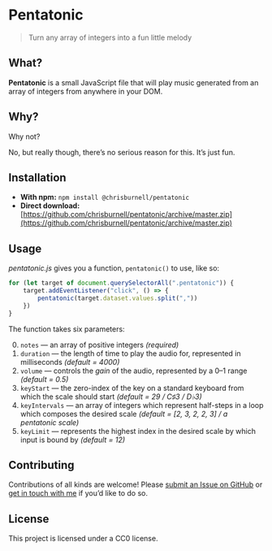 # Pentatonic

> Turn any array of integers into a fun little melody

## What?

**Pentatonic** is a small JavaScript file that will play music generated from an array of integers from anywhere in your DOM.

## Why?

Why not?

No, but really though, there’s no serious reason for this. It’s just fun.

## Installation

-   **With npm:** `npm install @chrisburnell/pentatonic`
-   **Direct download:** [https://github.com/chrisburnell/pentatonic/archive/master.zip](https://github.com/chrisburnell/pentatonic/archive/master.zip)

## Usage

_pentatonic.js_ gives you a function, `pentatonic()` to use, like so:

```js
for (let target of document.querySelectorAll(".pentatonic")) {
    target.addEventListener("click", () => {
        pentatonic(target.dataset.values.split(","))
    })
}
```

The function takes six parameters:

0. `notes` — an array of positive integers _(required)_
1. `duration` — the length of time to play the audio for, represented in milliseconds _(default = 4000)_
2. `volume` — controls the _gain_ of the audio, represented by a 0–1 range _(default = 0.5)_
3. `keyStart` — the zero-index of the key on a standard keyboard from which the scale should start _(default = 29 / C♯3 / D♭3)_
4. `keyIntervals` — an array of integers which represent half-steps in a loop which composes the desired scale _(default = [2, 3, 2, 2, 3] / a pentatonic scale)_
5. `keyLimit` — represents the highest index in the desired scale by which input is bound by _(default = 12)_

## Contributing

Contributions of all kinds are welcome! Please [submit an Issue on GitHub](https://github.com/chrisburnell/pentatonic/issues) or [get in touch with me](https://chrisburnell.com/about/#contact) if you’d like to do so.

## License

This project is licensed under a CC0 license.
